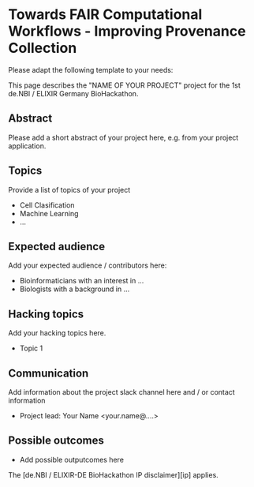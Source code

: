 # Towards FAIR Computational Workflows - Improving Provenance Collection

Please adapt the following template to your needs:

This page describes the "NAME OF YOUR PROJECT" project for the 1st de.NBI /
ELIXIR Germany BioHackathon.

## Abstract

Please add a short abstract of your project here, e.g. from your project application.

## Topics

Provide a list of topics of your project

* Cell Clasification
* Machine Learning
* ...

## Expected audience

Add your expected audience / contributors here:

* Bioinformaticians with an interest in ...
* Biologists with a background in ...

## Hacking topics

Add your hacking topics here.

* Topic 1

## Communication

Add information about the project slack channel here and / or contact information

* Project lead: Your Name <your.name@....>

## Possible outcomes

* Add possible outputcomes here 

The [de.NBI / ELIXIR-DE BioHackathon
IP disclaimer][ip] applies.

[docs]: <https://denbi.de>


